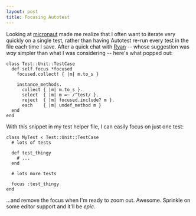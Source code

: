 ```yaml
---
layout: post
title: Focusing Autotest
---
```


Looking at [micronaut][m] made me realize that I often want to iterate
very quickly on a single test, rather than having Autotest re-run
every test in the file each time I save. After a quick chat with
[Ryan](http://blog.zenspider.com) -- whose suggestion was *way*
simpler than what I was considering -- here's what popped out:

[m]: http://github.com/spicycode/micronaut

    class Test::Unit::TestCase
      def self.focus *focused
        focused.collect! { |m| m.to_s }

        instance_methods.
          collect { |m| m.to_s }.
          select  { |m| m =~ /^test/ }.
          reject  { |m| focused.include? m }.
          each    { |m| undef_method m }
      end
    end

With this snippet in my test helper file, I can easily focus on just one test:

    class MyTest < Test::Unit::TestCase
      # lots of tests

      def test_thingy
        # ...
      end

      # lots more tests

      focus :test_thingy
    end

...and remove the focus when I'm ready to zoom out. Awesome. Sprinkle
on some editor support and it'll be *epic*.
